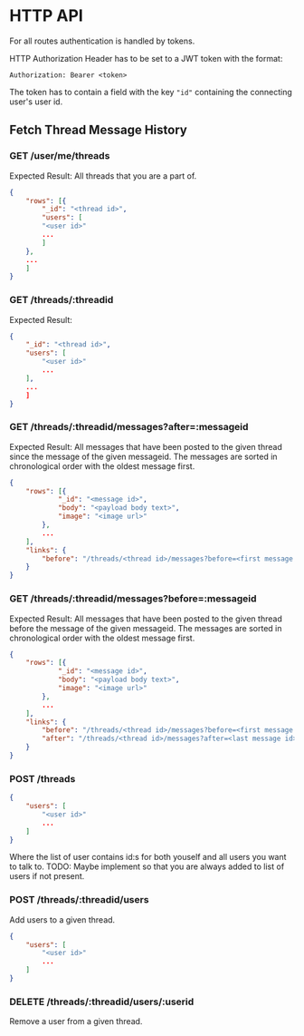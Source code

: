 # HTTP API

For all routes authentication is handled by tokens.

HTTP Authorization Header has to be set to a JWT token with the format:
```plain
Authorization: Bearer <token>
```
The token has to contain a field with the key `"id"` containing the connecting user's user id.

## Fetch Thread Message History

### GET /user/me/threads

Expected Result:
All threads that you are a part of.

```json
{
    "rows": [{
        "_id": "<thread id>",
        "users": [
        "<user id>"
        ...
        ]
    },
    ...
    ]
}
```

### GET /threads/:threadid
Expected Result:
```json
{
    "_id": "<thread id>",
    "users": [
        "<user id>"
        ...
    ],
    ...
    ]
}
```


### GET /threads/:threadid/messages?after=:messageid

Expected Result:
All messages that have been posted to the given thread since the message of the given messageid. The messages are sorted in chronological order with the oldest message first.

```json
{
    "rows": [{
            "_id": "<message id>",
            "body": "<payload body text>",
            "image": "<image url>"
        },
        ...
    ],
    "links": {
        "before": "/threads/<thread id>/messages?before=<first message id>"
    }
}
```

### GET /threads/:threadid/messages?before=:messageid

Expected Result:
All messages that have been posted to the given thread before the message of the given messageid. The messages are sorted in chronological order with the oldest message first.

```json
{
    "rows": [{
            "_id": "<message id>",
            "body": "<payload body text>",
            "image": "<image url>"
        },
        ...
    ],
    "links": {
        "before": "/threads/<thread id>/messages?before=<first message id>",
        "after": "/threads/<thread id>/messages?after=<last message id>"
    }
}
```

### POST /threads
```json
{
    "users": [
        "<user id>"
        ...
    ]
}
```
Where the list of user contains id:s for both youself and all users you want to talk to. TODO: Maybe implement so that you are always added to list of users if not present.

### POST /threads/:threadid/users

Add users to a given thread.
```json
{
    "users": [
        "<user id>"
        ...
    ]
}
```

### DELETE /threads/:threadid/users/:userid

Remove a user from a given thread.
